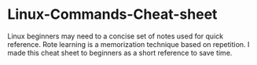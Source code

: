 # Linux-Commands-Cheat-sheet
Linux beginners may need to a concise set of notes used for quick reference. Rote learning is a memorization technique based on repetition. I made this cheat sheet to beginners as a short reference to save time.
